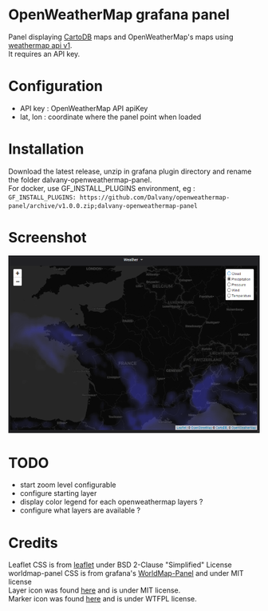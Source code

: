 # OpenWeatherMap grafana panel

Panel displaying [CartoDB](https://carto.com/attribution) maps and OpenWeatherMap's maps using [weathermap api v1](https://openweathermap.org/api/weathermaps).  
It requires an API key.

# Configuration

-   API key : OpenWeatherMap API apiKey
-   lat, lon : coordinate where the panel point when loaded

# Installation

Download the latest release, unzip in grafana plugin directory and rename the folder dalvany-openweathermap-panel.  
For docker, use GF_INSTALL_PLUGINS environment, eg : `GF_INSTALL_PLUGINS: https://github.com/Dalvany/openweathermap-panel/archive/v1.0.0.zip;dalvany-openweathermap-panel`

# Screenshot

![screenshot](https://github.com/Dalvany/openweathermap-panel/raw/master/src/images/screenshot.png)

# TODO

-   start zoom level configurable
-   configure starting layer
-   display color legend for each openweathermap layers ?
-   configure what layers are available ?

# Credits

Leaflet CSS is from [leaflet](https://github.com/Leaflet/Leaflet) under BSD 2-Clause "Simplified" License  
worldmap-panel CSS is from grafana's [WorldMap-Panel](https://github.com/grafana/worldmap-panel) and under MIT license  
Layer icon was found [here](https://www.iconfinder.com/icons/2561455/layers_icon) and is under MIT license.  
Marker icon was found [here](https://www.iconfinder.com/icons/2639858/marker_icon) and is under WTFPL license.
